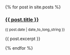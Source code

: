 {% for post in site.posts %}
  <p>
    <h3><a href="{{ post.url }}">{{ post.title }}</a></h3>
    <small>{{ post.date | date_to_long_string }}</small> 
    <p>{{ post.excerpt }}</p>
  </p>
{% endfor %}
